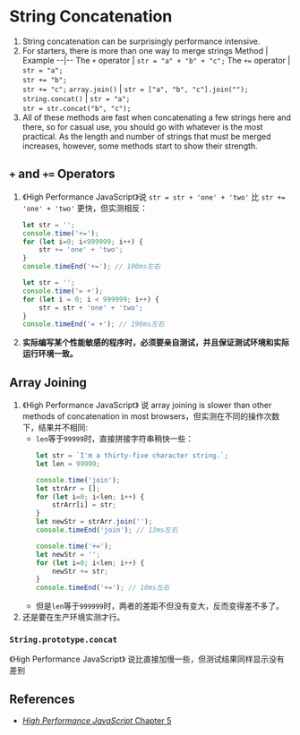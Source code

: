 # String Concatenation

1. String concatenation can be surprisingly performance intensive. 
2. For starters, there is more than one way to merge strings
    Method | Example
    --|--
    The `+` operator | `str = "a" + "b" + "c";`
    The `+=` operator | `str = "a";` <br /> `str += "b";` <br /> `str += "c";`
    `array.join()` | `str = ["a", "b", "c"].join("");`
    `string.concat()` | `str = "a";` <br /> `str = str.concat("b", "c");`
3. All of these methods are fast when concatenating a few strings here and there, so for casual use, you should go with whatever is the most practical. As the length and number of strings that must be merged increases, however, some methods start to show their strength.


## `+` and `+=` Operators
1. 《High Performance JavaScript》说 `str = str + 'one' + 'two'` 比 `str += 'one' + 'two'` 更快，但实测相反：
    ```js
    let str = '';
    console.time('+=');
    for (let i=0; i<999999; i++) {
        str += 'one' + 'two';
    }
    console.timeEnd('+='); // 100ms左右
    ```
    ```js
    let str = '';
    console.time('= +');
    for (let i = 0; i < 999999; i++) {
        str = str + 'one' + 'two';
    }
    console.timeEnd('= +'); // 190ms左右
    ```
 2. **实际编写某个性能敏感的程序时，必须要亲自测试，并且保证测试环境和实际运行环境一致。**
 

## Array Joining
1. 《High Performance JavaScript》 说 array joining is slower than other methods of concatenation in most browsers，但实测在不同的操作次数下，结果并不相同:
    * `len`等于`99999`时，直接拼接字符串稍快一些：
        ```js
        let str = `I'm a thirty-five character string.`;
        let len = 99999;
        ```
        ```js
        console.time('join');
        let strArr = [];
        for (let i=0; i<len; i++) {
            strArr[i] = str;
        }
        let newStr = strArr.join('');
        console.timeEnd('join'); // 13ms左右
        ```
        ```js
        console.time('+=');
        let newStr = '';
        for (let i=0; i<len; i++) {
            newStr += str;
        }
        console.timeEnd('+='); // 10ms左右
        ```
    * 但是`len`等于`999999`时，两者的差距不但没有变大，反而变得差不多了。
2. 还是要在生产环境实测才行。


### `String.prototype.concat`
《High Performance JavaScript》 说比直接加慢一些，但测试结果同样显示没有差别


## References
* [*High Performance JavaScript* Chapter 5](https://book.douban.com/subject/4183808/)
